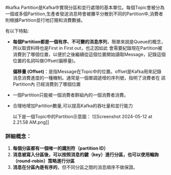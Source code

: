 #kafka
Partition是Kafka中實現分區和並行處理的基本單位。每個Topic會被分為一個或多個Partition,生產者發送消息時會被攤平分散到不同的Partition中,消費者則根據Partition並行地訂閱和消費數據。

有以下特點:
- **每個Partition都是一個有序、不可變的消息序列**，簡單來說是Queue的概念，所以取資料時也是First in First out，也正因如此 會需要紀錄現在Partition被消費到了哪個位置，以便於之後繼續從這個位置開始讀取Message，記錄這個位置的名詞叫做Offset(偏移量)。

	**偏移量 (Offset)**：是指Message在Topic中的位置。offset是Kafka用來記錄消息消費進度的一種機制。通常是一個單調遞增的序列號，指明了消費者在 該Partition內 已經消費到了哪個位置
  
- 一個Partition只能被一個消費者群組內的一個消費者消費。

- 合理地增加Partition數量,可以提高Kafka的吞吐量和並行能力
  
  以下是一個Topic中的Partition示意圖：
  ![[Screenshot 2024-05-12 at 2.21.58 AM.png]]


### 詳細概念：

1. **每個分區都有一個唯一的識別符（partition ID）**
2. **消息被寫入分區後，可以按照消息的鍵（key）進行分區，也可以使用輪詢（round-robin）策略進行分區**
3. **消息在分區內是有序的**，但不同分區之間的消息順序不做保證。